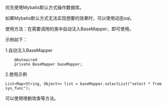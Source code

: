 优先使用Mybatis默认方式操作数据库。

如果Mybatis默认方式无法实现想要的效果时，可以使用动态sql。

使用方法：在需要调用的类中自动注入BaseMapper，即可使用。

示例如下：

1.自动注入BaseMapper

```
    @Autowired
    private BaseMapper baseMapper;
```

2.使用示例

```
List<Map<String, Object>> list = baseMapper.selectList("select * from sys_func");
```

可以使用增删改查等方法。

